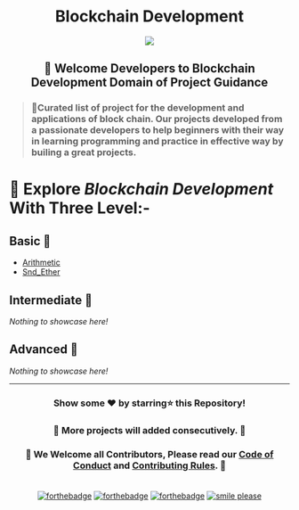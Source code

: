 <h1 align="center">Blockchain Development</h1>

<p align="center"><img src="https://user-images.githubusercontent.com/65494453/217033121-1c09172a-aad1-472d-b894-07c9a1d5de1a.png">
</p>

<h2 align="center">🚦 Welcome Developers to Blockchain Development Domain of Project Guidance</p></h2>


>  <h3>🏰Curated list of project for the development and applications of block chain. Our projects developed from a passionate developers to help beginners with their way in learning programming and practice in effective way by builing a great projects.</h3> 

<h1> 🎯 Explore <i>Blockchain Development</i> With Three Level:-</h1>

## Basic 🚀

- [Arithmetic](https://github.com/Kushal997-das/Project-Guidance/tree/main/Blockchain%20Development/Basic/Arithmetic)<br>
- [Snd_Ether](https://github.com/Kushal997-das/Project-Guidance/tree/main/Blockchain%20Development/Basic/Snd_Ether)<br>

## Intermediate 🚀

<i>Nothing to showcase here!</i>

## Advanced 🚀

<i>Nothing to showcase here!</i>

---

<h3> <p align="center">Show some ❤️ by starring⭐ this Repository!</p> </h3>

<h3> <p align="center"> 💌 More projects will added consecutively. 💌</p> </h3>

### <p align="center"> 🎉 We Welcome all Contributors, Please read our [Code of Conduct](https://github.com/Kushal997-das/Project-Guidance/blob/main/CODE_OF_CONDUCT.md) and [Contributing Rules](https://github.com/Kushal997-das/Project-Guidance/blob/main/CONTRIBUTING.md). 🎉<br> <br>

<div align="center">
  
[![forthebadge](https://forthebadge.com/images/badges/built-by-developers.svg)](https://forthebadge.com)
[![forthebadge](https://forthebadge.com/images/badges/built-with-love.svg)](https://forthebadge.com)
[![forthebadge](https://forthebadge.com/images/badges/built-with-swag.svg)](https://forthebadge.com)
[![smile please](https://forthebadge.com/images/badges/makes-people-smile.svg)](https://github.com/Kushal997-das/)
  
</div>
